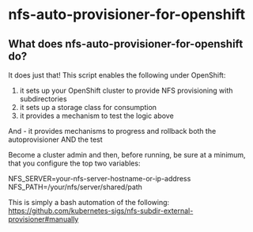 # nfs-auto-provisioner-for-openshift
## What does nfs-auto-provisioner-for-openshift do?
It does just that! This script enables the following under OpenShift:
1) it sets up your OpenShift cluster to provide NFS provisioning with subdirectories
2) it sets up a storage class for consumption
3) it provides a mechanism to test the logic above

And - it provides mechanisms to progress and rollback both the autoprovisioner AND the test

Become a cluster admin and then, before running, be sure at a minimum, that you configure the top two variables:

NFS_SERVER=your-nfs-server-hostname-or-ip-address   
NFS_PATH=/your/nfs/server/shared/path   

This is simply a bash automation of the following:
https://github.com/kubernetes-sigs/nfs-subdir-external-provisioner#manually
